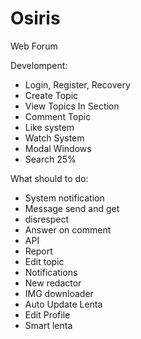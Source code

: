 # Osiris
Web Forum

Develompent:
- Login, Register, Recovery
- Create Topic
- View Topics In Section
- Comment Topic
- Like system
- Watch System
- Modal Windows
- Search 25%

What should to do:
- System notification
- Message send and get
- disrespect
- Answer on comment
- API 
- Report
- Edit topic
- Notifications
- New redactor
- IMG downloader
- Auto Update Lenta
- Edit Profile
- Smart lenta

